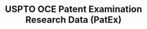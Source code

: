 ---
bigquery: https://console.cloud.google.com/bigquery?p=patents-public-data&d=uspto_oce_pair&page=dataset
citation: 'Graham, S. Marco, A., and Miller, A. (2015). “The USPTO Patent Examination
  Research Dataset: A Window on the Process of Patent Examination.”'
contributors: Graham, S. Marco, A., Miller, A.
cost: None
description: The latest version of PatEx (referred to below as the 2020 release) contains
  detailed information on nearly 11.9 million publicly-viewable provisional and non-provisional
  patent applications to the USPTO and over 4.6 million Patent Cooperation Treaty
  (PCT) applications. It is based on data that OCE downloaded from the Patent Examination
  Data System (PEDS) in April, 2021. The PEDS data are sourced from Public PAIR. The
  first time that OCE used PEDS as the basis of PatEx was for the 2019 release. We
  took the PEDS data and organized it into the familiar PatEx data files, which are
  based on the organization of the Public PAIR portal. The data files include information
  on each application’s characteristics, prosecution history, continuation history,
  claims of foreign priority, patent term adjustment history, publication history,
  and correspondence address information.
documentation: 'For the 2019 and later releases, new technical documentation is available
  https://www.uspto.gov/sites/default/files/documents/PatEx-2019-Technical-Doc.pdf


  A document describing the 2014-2017 data sets is available and can be cited as:
  Graham, Stuart J.H. and Marco, Alan C. and Miller, Richard, The USPTO Patent Examination
  Research Dataset: A Window on the Process of Patent Examination (November 30, 2015).
  Available at SSRN: https://ssrn.com/abstract=2702637.'
last_edit: Mon, 04 Apr 2022 19:06:22 GMT
location: https://www.uspto.gov/ip-policy/economic-research/research-datasets/patent-examination-research-dataset-public-pair
maintained_by: EconomicsData@uspto.gov
related_publications: https://ssrn.com/abstract=29956744, https://ssrn.com/abstract=2702637
schema_fields: '[''inventor_name_first'', ''atty_docket_number'', ''correspondence_name_line_2'',
  ''correspondence_city'', ''parent_country'', ''examiner_name_first'', ''patent_number'',
  ''correspondence_street_line_1'', ''inventor_region_code'', ''recorded_date'', ''sequence_number'',
  ''correspondence_street_line_2'', ''aia_first_to_file'', ''wipo_pub_number'', ''parent_application_number'',
  ''correspondence_region_code'', ''child_filing_date'', ''foreign_parent_date'',
  ''application_type'', ''status_description'', ''appl_status_code'', ''status_code'',
  ''inventor_country_code'', ''abandon_date'', ''parent_country_code'', ''examiner_id'',
  ''correspondence_name_line_1'', ''patent_issue_date'', ''correspondence_country_code'',
  ''application_number_pair'', ''earliest_pgpub_date'', ''confirm_number'', ''examiner_art_unit'',
  ''parent_filing_date'', ''event_code'', ''application_number'', ''correspondence_postal_code'',
  ''filing_date'', ''uspc_subclass'', ''inventor_country_name'', ''file_location_date'',
  ''disposal_type'', ''correspondence_region_name'', ''inventor_rank'', ''small_entity_indicator'',
  ''inventor_name_middle'', ''inventor_address_type'', ''appl_status_date'', ''file_location'',
  ''earliest_pgpub_number'', ''foreign_parent_id'', ''customer_number'', ''examiner_name_middle'',
  ''invention_subject_matter'', ''uspc_class'', ''examiner_name_last'', ''child_application_number'',
  ''continuation_type'', ''invention_title'', ''wipo_pub_date'', ''event_description'',
  ''inventor_name_last'', ''correspondence_country_name'']'
shortname: patex
tags:
- patents
- legal
- history
terms_of_use: 'USPTO’s online databases are not designed or intended to be a source
  for bulk downloads of USPTO data when accessed through the website’s interfaces.
  Individuals, companies, IP addresses, or blocks of IP addresses who, in effect,
  deny or decrease service by generating unusually high numbers of database accesses
  (searches, pages, or hits), whether generated manually or in an automated fashion,
  may be denied access to USPTO servers without notice.


  Bulk data products may be separately obtained from the USPTO, either for free or
  at the cost of dissemination. For details, see information on Electronic Bulk Data
  Products: https://www.uspto.gov/learning-and-resources/electronic-bulk-data-products'
title: USPTO OCE Patent Examination Research Data (PatEx)
uuid: 4342caa7-23af-420c-b2f6-6088f133df6a
---